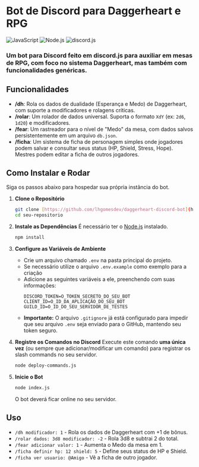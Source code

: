 # Bot de Discord para Daggerheart e RPG

![JavaScript](https://img.shields.io/badge/JavaScript-ES6%2B-F7DF1E?logo=javascript&logoColor=black)
![Node.js](https://img.shields.io/badge/Node.js-v20.x-339933?logo=node.js)
![discord.js](https://img.shields.io/badge/discord.js-v14-5865F2?logo=discord&logoColor=white)

### Um bot para Discord feito em discord.js para auxiliar em mesas de RPG, com foco no sistema Daggerheart, mas também com funcionalidades genéricas.

## Funcionalidades

- **/dh**: Rola os dados de dualidade (Esperança e Medo) de Daggerheart, com suporte a modificadores e rolagens críticas.
- **/rolar**: Um rolador de dados universal. Suporta o formato `XdY` (ex: `2d6`, `1d20`) e modificadores.
- **/fear**: Um rastreador para o nível de "Medo" da mesa, com dados salvos persistentemente em um arquivo `db.json`.
- **/ficha**: Um sistema de ficha de personagem simples onde jogadores podem salvar e consultar seus status (HP, Shield, Stress, Hope). Mestres podem editar a ficha de outros jogadores.

## Como Instalar e Rodar

Siga os passos abaixo para hospedar sua própria instância do bot.

1.  **Clone o Repositório**
    ```bash
    git clone [https://github.com/lhgomesdev/daggerheart-discord-bot](https://github.com/lhgomesdev/daggerheart-discord-bot)
    cd seu-repositorio
    ```

2.  **Instale as Dependências**
    É necessário ter o [Node.js](https://nodejs.org/) instalado.
    ```bash
    npm install
    ```

3.  **Configure as Variáveis de Ambiente**
    - Crie um arquivo chamado `.env` na pasta principal do projeto.
    - Se necessário utilize o arquivo `.env.example` como exemplo para a criação
    - Adicione as seguintes variáveis a ele, preenchendo com suas informações:
      ```
      DISCORD_TOKEN=O_TOKEN_SECRETO_DO_SEU_BOT
      CLIENT_ID=O_ID_DA_APLICAÇÃO_DO_SEU_BOT
      GUILD_ID=O_ID_DO_SEU_SERVIDOR_DE_TESTES
      ```
    - **Importante:** O arquivo `.gitignore` já está configurado para impedir que seu arquivo `.env` seja enviado para o GitHub, mantendo seu token seguro.

4.  **Registre os Comandos no Discord**
    Execute este comando **uma única vez** (ou sempre que adicionar/modificar um comando) para registrar os slash commands no seu servidor.
    ```bash
    node deploy-commands.js
    ```

5.  **Inicie o Bot**
    ```bash
    node index.js
    ```
    O bot deverá ficar online no seu servidor.

## Uso

- `/dh modificador: 1` - Rola os dados de Daggerheart com +1 de bônus.
- `/rolar dados: 3d8 modificador: -2` - Rola 3d8 e subtrai 2 do total.
- `/fear adicionar valor: 1` - Aumenta o Medo da mesa em 1.
- `/ficha definir hp: 12 shield: 5` - Define seus status de HP e Shield.
- `/ficha ver usuario: @Amigo` - Vê a ficha de outro jogador.

